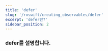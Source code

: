 ```yaml
---
title: 'defer'
slug: '/rxswift/creating_observables/defer'
excerpt: 'defer란?'
sidebar_position: 2
---
```


### defer를 설명합니다.